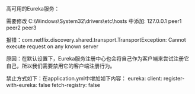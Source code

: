 高可用的Eureka服务：

需要修改 C:\Windows\System32\drivers\etc\hosts 中添加:
    127.0.0.1 peer1 peer2 peer3

报错：com.netflix.discovery.shared.transport.TransportException: Cannot execute request on any known server

原因：在默认设置下，Eureka服务注册中心也会将自己作为客户端来尝试注册它自己，所以我们需要禁用它的客户端注册行为。

禁止方式如下：在application.yml中增加如下内容：
eureka:
    client:
        register-with-eureka: false
        fetch-registry: false